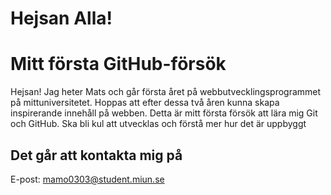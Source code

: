 # Hejsan Alla!

# Mitt första GitHub-försök

Hejsan! Jag heter Mats och går första året på webbutvecklingsprogrammet på mittuniversitetet. Hoppas att efter dessa två åren kunna skapa inspirerande innehåll på webben.
Detta är mitt första försök att lära mig Git och GitHub. Ska bli kul att utvecklas och förstå mer hur det är uppbyggt

## Det går att kontakta mig på

E-post: [mamo0303@student.miun.se](mailto:mamo0303@student.miun.se)






<!--
**ByeBaiMatey/ByeBaiMatey** is a ✨ _special_ ✨ repository because its `README.md` (this file) appears on your GitHub profile.

Here are some ideas to get you started:

- 🔭 I’m currently working on ...
- 🌱 I’m currently learning ...
- 👯 I’m looking to collaborate on ...
- 🤔 I’m looking for help with ...
- 💬 Ask me about ...
- 📫 How to reach me: ...
- 😄 Pronouns: ...
- ⚡ Fun fact: ...
-->
